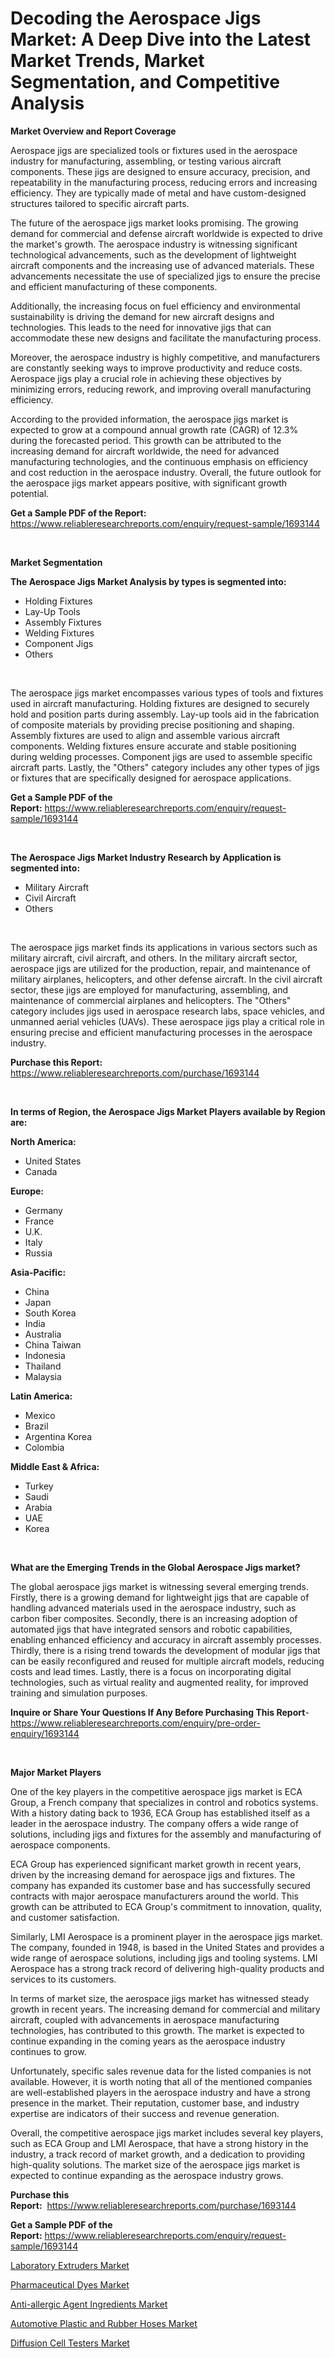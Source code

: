 <p><h1>Decoding the Aerospace Jigs Market: A Deep Dive into the Latest Market Trends, Market Segmentation, and Competitive Analysis</h1></p><p><strong>Market Overview and Report Coverage</strong></p>
<p><p>Aerospace jigs are specialized tools or fixtures used in the aerospace industry for manufacturing, assembling, or testing various aircraft components. These jigs are designed to ensure accuracy, precision, and repeatability in the manufacturing process, reducing errors and increasing efficiency. They are typically made of metal and have custom-designed structures tailored to specific aircraft parts.</p><p>The future of the aerospace jigs market looks promising. The growing demand for commercial and defense aircraft worldwide is expected to drive the market's growth. The aerospace industry is witnessing significant technological advancements, such as the development of lightweight aircraft components and the increasing use of advanced materials. These advancements necessitate the use of specialized jigs to ensure the precise and efficient manufacturing of these components.</p><p>Additionally, the increasing focus on fuel efficiency and environmental sustainability is driving the demand for new aircraft designs and technologies. This leads to the need for innovative jigs that can accommodate these new designs and facilitate the manufacturing process.</p><p>Moreover, the aerospace industry is highly competitive, and manufacturers are constantly seeking ways to improve productivity and reduce costs. Aerospace jigs play a crucial role in achieving these objectives by minimizing errors, reducing rework, and improving overall manufacturing efficiency.</p><p>According to the provided information, the aerospace jigs market is expected to grow at a compound annual growth rate (CAGR) of 12.3% during the forecasted period. This growth can be attributed to the increasing demand for aircraft worldwide, the need for advanced manufacturing technologies, and the continuous emphasis on efficiency and cost reduction in the aerospace industry. Overall, the future outlook for the aerospace jigs market appears positive, with significant growth potential.</p></p>
<p><strong>Get a Sample PDF of the Report:</strong> <a href="https://www.reliableresearchreports.com/enquiry/request-sample/1693144">https://www.reliableresearchreports.com/enquiry/request-sample/1693144</a></p>
<p>&nbsp;</p>
<p><strong>Market Segmentation</strong></p>
<p><strong>The Aerospace Jigs Market Analysis by types is segmented into:</strong></p>
<p><ul><li>Holding Fixtures</li><li>Lay-Up Tools</li><li>Assembly Fixtures</li><li>Welding Fixtures</li><li>Component Jigs</li><li>Others</li></ul></p>
<p>&nbsp;</p>
<p><p>The aerospace jigs market encompasses various types of tools and fixtures used in aircraft manufacturing. Holding fixtures are designed to securely hold and position parts during assembly. Lay-up tools aid in the fabrication of composite materials by providing precise positioning and shaping. Assembly fixtures are used to align and assemble various aircraft components. Welding fixtures ensure accurate and stable positioning during welding processes. Component jigs are used to assemble specific aircraft parts. Lastly, the "Others" category includes any other types of jigs or fixtures that are specifically designed for aerospace applications.</p></p>
<p><strong>Get a Sample PDF of the Report:</strong>&nbsp;<a href="https://www.reliableresearchreports.com/enquiry/request-sample/1693144">https://www.reliableresearchreports.com/enquiry/request-sample/1693144</a></p>
<p>&nbsp;</p>
<p><strong>The Aerospace Jigs Market Industry Research by Application is segmented into:</strong></p>
<p><ul><li>Military Aircraft</li><li>Civil Aircraft</li><li>Others</li></ul></p>
<p>&nbsp;</p>
<p><p>The aerospace jigs market finds its applications in various sectors such as military aircraft, civil aircraft, and others. In the military aircraft sector, aerospace jigs are utilized for the production, repair, and maintenance of military airplanes, helicopters, and other defense aircraft. In the civil aircraft sector, these jigs are employed for manufacturing, assembling, and maintenance of commercial airplanes and helicopters. The "Others" category includes jigs used in aerospace research labs, space vehicles, and unmanned aerial vehicles (UAVs). These aerospace jigs play a critical role in ensuring precise and efficient manufacturing processes in the aerospace industry.</p></p>
<p><strong>Purchase this Report:</strong>&nbsp; <a href="https://www.reliableresearchreports.com/purchase/1693144">https://www.reliableresearchreports.com/purchase/1693144</a></p>
<p>&nbsp;</p>
<p><strong>In terms of Region, the Aerospace Jigs Market Players available by Region are:</strong></p>
<p>
    <p> <strong> North America: </strong>
        <ul>
            <li>United States</li>
            <li>Canada</li>
        </ul>
        </p> 
    <p> <strong> Europe: </strong>
        <ul>
            <li>Germany</li>
            <li>France</li>
            <li>U.K.</li>
            <li>Italy</li>
            <li>Russia</li>
        </ul>
        </p> 
    <p> <strong> Asia-Pacific: </strong>
        <ul>
            <li>China</li>
            <li>Japan</li>
            <li>South Korea</li>
            <li>India</li>
            <li>Australia</li>
            <li>China Taiwan</li>
            <li>Indonesia</li>
            <li>Thailand</li>
            <li>Malaysia</li>
        </ul>
        </p> 
    <p> <strong> Latin America: </strong>
        <ul>
            <li>Mexico</li>
            <li>Brazil</li>
            <li>Argentina Korea</li>
            <li>Colombia</li>
        </ul>
        </p> 
    <p> <strong> Middle East & Africa: </strong>
        <ul>
            <li>Turkey</li>
            <li>Saudi</li>
            <li>Arabia</li>
            <li>UAE</li>
            <li>Korea</li>
        </ul>
    </p>
    </p>
<p>&nbsp;</p>
<p><strong>What are the Emerging Trends in the Global Aerospace Jigs market?</strong></p>
<p><p>The global aerospace jigs market is witnessing several emerging trends. Firstly, there is a growing demand for lightweight jigs that are capable of handling advanced materials used in the aerospace industry, such as carbon fiber composites. Secondly, there is an increasing adoption of automated jigs that have integrated sensors and robotic capabilities, enabling enhanced efficiency and accuracy in aircraft assembly processes. Thirdly, there is a rising trend towards the development of modular jigs that can be easily reconfigured and reused for multiple aircraft models, reducing costs and lead times. Lastly, there is a focus on incorporating digital technologies, such as virtual reality and augmented reality, for improved training and simulation purposes.</p></p>
<p><strong>Inquire or Share Your Questions If Any Before Purchasing This Report</strong>- <a href="https://www.reliableresearchreports.com/enquiry/pre-order-enquiry/1693144">https://www.reliableresearchreports.com/enquiry/pre-order-enquiry/1693144</a></p>
<p>&nbsp;</p>
<p><strong>Major Market Players</strong></p>
<p><p>One of the key players in the competitive aerospace jigs market is ECA Group, a French company that specializes in control and robotics systems. With a history dating back to 1936, ECA Group has established itself as a leader in the aerospace industry. The company offers a wide range of solutions, including jigs and fixtures for the assembly and manufacturing of aerospace components.</p><p>ECA Group has experienced significant market growth in recent years, driven by the increasing demand for aerospace jigs and fixtures. The company has expanded its customer base and has successfully secured contracts with major aerospace manufacturers around the world. This growth can be attributed to ECA Group's commitment to innovation, quality, and customer satisfaction.</p><p>Similarly, LMI Aerospace is a prominent player in the aerospace jigs market. The company, founded in 1948, is based in the United States and provides a wide range of aerospace solutions, including jigs and tooling systems. LMI Aerospace has a strong track record of delivering high-quality products and services to its customers.</p><p>In terms of market size, the aerospace jigs market has witnessed steady growth in recent years. The increasing demand for commercial and military aircraft, coupled with advancements in aerospace manufacturing technologies, has contributed to this growth. The market is expected to continue expanding in the coming years as the aerospace industry continues to grow.</p><p>Unfortunately, specific sales revenue data for the listed companies is not available. However, it is worth noting that all of the mentioned companies are well-established players in the aerospace industry and have a strong presence in the market. Their reputation, customer base, and industry expertise are indicators of their success and revenue generation.</p><p>Overall, the competitive aerospace jigs market includes several key players, such as ECA Group and LMI Aerospace, that have a strong history in the industry, a track record of market growth, and a dedication to providing high-quality solutions. The market size of the aerospace jigs market is expected to continue expanding as the aerospace industry grows.</p></p>
<p><strong>Purchase this Report:</strong>&nbsp;&nbsp;<a href="https://www.reliableresearchreports.com/purchase/1693144">https://www.reliableresearchreports.com/purchase/1693144</a></p>
<p></p>
<p><strong>Get a Sample PDF of the Report:</strong>&nbsp;<a href="https://www.reliableresearchreports.com/enquiry/request-sample/1693144">https://www.reliableresearchreports.com/enquiry/request-sample/1693144</a></p>
<p><p><a href="https://medium.com/@primeyash92/laboratory-extruders-market-trends-and-market-analysis-forecasted-for-period-2023-2030-fde8f2f45ba0">Laboratory Extruders Market</a></p><p><a href="https://www.linkedin.com/pulse/pharmaceutical-dyes-market-size-share-global-analysis-lcffe/">Pharmaceutical Dyes Market</a></p><p><a href="https://www.linkedin.com/pulse/anti-allergic-agent-ingredients-market-size-share-amp-trends-9zuwe/">Anti-allergic Agent Ingredients Market</a></p><p><a href="https://github.com/provorikovar/Market-Research-Report-List-1/blob/main/automotive-plastic-and-rubber-hoses-market.md">Automotive Plastic and Rubber Hoses Market</a></p><p><a href="https://medium.com/@shiv151299/diffusion-cell-testers-market-share-evolution-and-market-growth-trends-2023-2030-8a58d68948da">Diffusion Cell Testers Market</a></p></p>